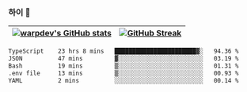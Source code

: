 
### 하이 👋
[![warpdev's GitHub stats](https://github-readme-stats.vercel.app/api?username=warpdev&show_icons=true&theme=vue-dark)](#) |[![GitHub Streak](https://github-readme-streak-stats.herokuapp.com/?user=warpdev&theme=dark)](#)
--- | --- |
<!--START_SECTION:waka-->

```txt
TypeScript    23 hrs 8 mins   ███████████████████████▓░   94.36 %
JSON          47 mins         ▓░░░░░░░░░░░░░░░░░░░░░░░░   03.19 %
Bash          19 mins         ▒░░░░░░░░░░░░░░░░░░░░░░░░   01.31 %
.env file     13 mins         ▒░░░░░░░░░░░░░░░░░░░░░░░░   00.93 %
YAML          2 mins          ░░░░░░░░░░░░░░░░░░░░░░░░░   00.14 %
```

<!--END_SECTION:waka-->

<!--
**warpdev/warpdev** is a ✨ _special_ ✨ repository because its `README.md` (this file) appears on your GitHub profile.

Here are some ideas to get you started:

- 🔭 I’m currently working on ...
- 🌱 I’m currently learning ...
- 👯 I’m looking to collaborate on ...
- 🤔 I’m looking for help with ...
- 💬 Ask me about ...
- 📫 How to reach me: ...
- 😄 Pronouns: ...
- ⚡ Fun fact: ...
-->
